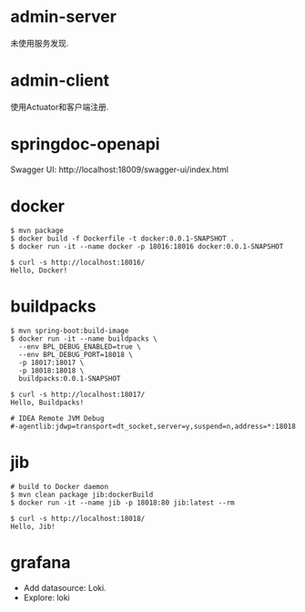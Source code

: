 # admin-server

未使用服务发现.

# admin-client

使用Actuator和客户端注册.

# springdoc-openapi

Swagger UI: http://localhost:18009/swagger-ui/index.html

# docker

```shell
$ mvn package
$ docker build -f Dockerfile -t docker:0.0.1-SNAPSHOT .
$ docker run -it --name docker -p 18016:18016 docker:0.0.1-SNAPSHOT

$ curl -s http://localhost:18016/
Hello, Docker!
```

# buildpacks

```shell
$ mvn spring-boot:build-image
$ docker run -it --name buildpacks \
  --env BPL_DEBUG_ENABLED=true \
  --env BPL_DEBUG_PORT=18018 \
  -p 18017:18017 \
  -p 18018:18018 \
  buildpacks:0.0.1-SNAPSHOT

$ curl -s http://localhost:18017/
Hello, Buildpacks!

# IDEA Remote JVM Debug
#-agentlib:jdwp=transport=dt_socket,server=y,suspend=n,address=*:18018
```

# jib

```shell
# build to Docker daemon
$ mvn clean package jib:dockerBuild
$ docker run -it --name jib -p 18018:80 jib:latest --rm

$ curl -s http://localhost:18018/
Hello, Jib!
```

# grafana

- Add datasource: Loki.
- Explore: loki